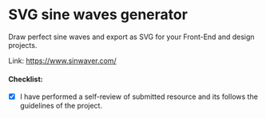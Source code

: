 # SVG sine waves generator

Draw perfect sine waves and export as SVG for your Front-End and design projects.

Link: https://www.sinwaver.com/

#### Checklist:

- [X] I have performed a self-review of submitted resource and its follows the guidelines of the project.
